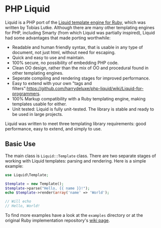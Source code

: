 # PHP Liquid

Liquid is a PHP port of the [Liquid template engine for Ruby](https://github.com/Shopify/liquid), which was written by Tobias Lutke. Although there are many other templating engines for PHP, including Smarty (from which Liquid was partially inspired), Liquid had some advantages that made porting worthwhile:

 * Readable and human friendly syntax, that is usable in any type of document, not just html, without need for escaping.
 * Quick and easy to use and maintain.
 * 100% secure, no possibility of embedding PHP code.
 * Clean OO design, rather than the mix of OO and procedural found in other templating engines.
 * Seperate compiling and rendering stages for improved performance.
 * Easy to extend with your own "tags and filters":https://github.com/harrydeluxe/php-liquid/wiki/Liquid-for-programmers.
 * 100% Markup compatibility with a Ruby templating engine, making templates usable for either.
 * Unit tested: Liquid is fully unit-tested. The library is stable and ready to be used in large projects.


Liquid was written to meet three templating library requirements: good performance, easy to extend, and simply to use.

## Basic Use

The main class is `Liquid::Template` class. There are two separate stages of working with Liquid templates: parsing and rendering. Here is a simple example:

```php
use Liquid\Template;

$template = new Template();
$template->parse("Hello, {{ name }}!");
echo $template->render(array('name' => 'World');

// Will echo
// Hello, World!
```

To find more examples have a look at the `examples` directory or at the original Ruby implementation repository's [wiki page](https://github.com/Shopify/liquid/wiki).